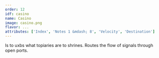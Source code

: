 ```yaml
---
order: 12
idf: casino
name: Casino
image: casino.png
flavor: ...
attributes: ['Index', 'Notes 1 &mdash; 8', 'Velocity', 'Destination']
---
```

Is to uxbs what topiaries are to shrines. Routes the flow of signals through open ports.